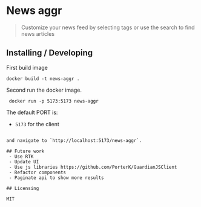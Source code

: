 # News aggr

> Customize your news feed by selecting tags or use the search to find news articles

## Installing / Developing

First build image

```shell
docker build -t news-aggr .
```

Second run the docker image.

```shell
 docker run -p 5173:5173 news-aggr
```

The default PORT is:
- `5173` for the client
```

and navigate to `http://localhost:5173/news-aggr`.

## Future work
 - Use RTK
 - Update UI
 - Use js libraries https://github.com/PorterK/GuardianJSClient
 - Refactor components
 - Paginate api to show more results

## Licensing

MIT
